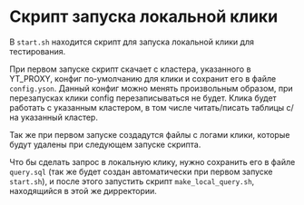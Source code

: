 # Скрипт запуска локальной клики

В `start.sh` находится скрипт для запуска локальной клики для тестирования.

При первом запуске скрипт скачает с кластера, указанного в YT_PROXY, конфиг по-умолчанию для клики и сохранит его в файле `config.yson`. Данный конфиг можно менять произвольным образом, при перезапусках клики config перезаписываться не будет. Клика будет работать с указанным кластером, в том числе читать/писать таблицы с/на указанный кластер.

Так же при первом запуске создадутся файлы с логами клики, которые будут удалены при следующем запуске скрипта.

Что бы сделать запрос в локальную клику, нужно сохранить его в файле `query.sql` (так же будет создан автоматически при первом запуске `start.sh`), и после этого запустить скрипт `make_local_query.sh`, находящийся в этой же дирректории.
